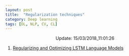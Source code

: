```yaml
---
layout: post
title:  "Regularization techniques"
category: Deep learning
tags: [DL, NLP, CV, CL]
---
```






<center> Update: 15/03/2018_11:01:26</center>

  	
1. [ Regularizing and Optimizing LSTM Language Models](https://rawgit.com/elbayadm/PaperNotes/master/notes/regularization/2017-Regularizing-and-Optimizing-LSTM-Language-Models.html)
